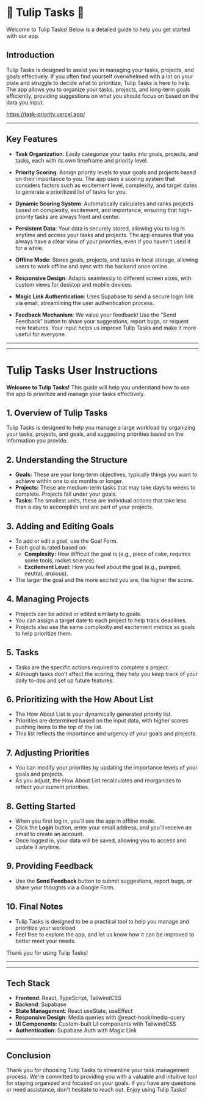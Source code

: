 # 🌷 Tulip Tasks 🌷

Welcome to Tulip Tasks! Below is a detailed guide to help you get started with our app.

## Introduction

Tulip Tasks is designed to assist you in managing your tasks, projects, and goals effectively. If you often find yourself overwhelmed with a lot on your plate and struggle to decide what to prioritize, Tulip Tasks is here to help. The app allows you to organize your tasks, projects, and long-term goals efficiently, providing suggestions on what you should focus on based on the data you input.

https://task-priority.vercel.app/

---

## Key Features

- **Task Organization**: Easily categorize your tasks into goals, projects, and tasks, each with its own timeframe and priority level.

- **Priority Scoring**: Assign priority levels to your goals and projects based on their importance to you. The app uses a scoring system that considers factors such as excitement level, complexity, and target dates to generate a prioritized list of tasks for you.

- **Dynamic Scoring System**: Automatically calculates and ranks projects based on complexity, excitement, and importance, ensuring that high-priority tasks are always front and center.

- **Persistent Data**: Your data is securely stored, allowing you to log in anytime and access your tasks and projects. The app ensures that you always have a clear view of your priorities, even if you haven't used it for a while.

- **Offline Mode**: Stores goals, projects, and tasks in local storage, allowing users to work offline and sync with the backend once online.

- **Responsive Design**: Adapts seamlessly to different screen sizes, with custom views for desktop and mobile devices.

- **Magic Link Authentication**: Uses Supabase to send a secure login link via email, streamlining the user authentication process.

- **Feedback Mechanism**: We value your feedback! Use the "Send Feedback" button to share your suggestions, report bugs, or request new features. Your input helps us improve Tulip Tasks and make it more useful for everyone.

---

---

# Tulip Tasks User Instructions

**Welcome to Tulip Tasks!** This guide will help you understand how to use the app to prioritize and manage your tasks effectively.

## 1. Overview of Tulip Tasks

Tulip Tasks is designed to help you manage a large workload by organizing your tasks, projects, and goals, and suggesting priorities based on the information you provide.

## 2. Understanding the Structure

- **Goals:** These are your long-term objectives, typically things you want to achieve within one to six months or longer.
- **Projects:** These are medium-term tasks that may take days to weeks to complete. Projects fall under your goals.
- **Tasks:** The smallest units, these are individual actions that take less than a day to accomplish and are part of your projects.

## 3. Adding and Editing Goals

- To add or edit a goal, use the Goal Form.
- Each goal is rated based on:
  - **Complexity:** How difficult the goal is (e.g., piece of cake, requires some tools, rocket science).
  - **Excitement Level:** How you feel about the goal (e.g., pumped, neutral, anxious).
- The larger the goal and the more excited you are, the higher the score.

## 4. Managing Projects

- Projects can be added or edited similarly to goals.
- You can assign a target date to each project to help track deadlines.
- Projects also use the same complexity and excitement metrics as goals to help prioritize them.

## 5. Tasks

- Tasks are the specific actions required to complete a project.
- Although tasks don’t affect the scoring, they help you keep track of your daily to-dos and set up future features.

## 6. Prioritizing with the How About List

- The How About List is your dynamically generated priority list.
- Priorities are determined based on the input data, with higher scores pushing items to the top of the list.
- This list reflects the importance and urgency of your goals and projects.

## 7. Adjusting Priorities

- You can modify your priorities by updating the importance levels of your goals and projects.
- As you adjust, the How About List recalculates and reorganizes to reflect your current priorities.

## 8. Getting Started

- When you first log in, you’ll see the app in offline mode.
- Click the **Login** button, enter your email address, and you’ll receive an email to create an account.
- Once logged in, your data will be saved, allowing you to access and update it anytime.

## 9. Providing Feedback

- Use the **Send Feedback** button to submit suggestions, report bugs, or share your thoughts via a Google Form.

## 10. Final Notes

- Tulip Tasks is designed to be a practical tool to help you manage and prioritize your workload.
- Feel free to explore the app, and let us know how it can be improved to better meet your needs.

Thank you for using Tulip Tasks!

---

---

## Tech Stack

- **Frontend**: React, TypeScript, TailwindCSS
- **Backend**: Supabase
- **State Management**: React useState, useEffect
- **Responsive Design**: Media queries with @react-hook/media-query
- **UI Components**: Custom-built UI components with TailwindCSS
- **Authentication**: Supabase Auth with Magic Link

---

## Conclusion

Thank you for choosing Tulip Tasks to streamline your task management process. We're committed to providing you with a valuable and intuitive tool for staying organized and focused on your goals. If you have any questions or need assistance, don't hesitate to reach out. Enjoy using Tulip Tasks!
